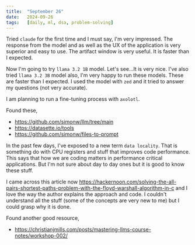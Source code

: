 ```yaml
---
title:  "September 26"
date:   2024-09-26
tags:   [daily, ml, dsa, problem-solving]
---
```


Tried `claude` for the first time and I must say, I'm very impressed. The response from the model and as well as the UX of the application is very superior and easy to use. The artifact window is very useful. It is faster than I expected.

Now I'm going to try `llama 3.2 1B` model. Let's see...It is very nice. I've also tried `llama 3.2 3B` model also, I'm very happy to run these models. These are faster than I expected. I used the model with `zed` and it tried to answer my questions (not very accurate).

I am planning to run a fine-tuning process with `axolotl`.

Found these,
- https://github.com/simonw/llm/tree/main
- https://datasette.io/tools
- https://github.com/simonw/files-to-prompt

In the past few days, I've exposed to a new term `data locality`. That is something do with CPU registers and stuff that improves code performance. This says that how we are coding matters in performance critical applications. But I'm not sure about day to day ones but it is good to know these stuff. 

I came across this article now https://hackernoon.com/solving-the-all-pairs-shortest-paths-problem-with-the-floyd-warshall-algorithm-in-c and I love the way the author explains the approach and code. I couldn't understand all the stuff (some of the concepts are very new to me) but I could grasp why it is done.

Found another good resource,
- https://christianjmills.com/posts/mastering-llms-course-notes/workshop-002/


